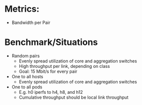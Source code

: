 # Metrics:
* Bandwidth per Pair

# Benchmark/Situations
* Random pairs
    * Evenly spread utilization of core and aggregation switches
    * High throughput per link, depending on class
    * Goal: 15 Mbit/s for every pair
* One to all hosts
    * Evenly spread utilization of core and aggregation switches
* One to all pods
    * E.g. h0 iperfs to h4, h8, and h12
    * Cumulative throughput should be local link throughput